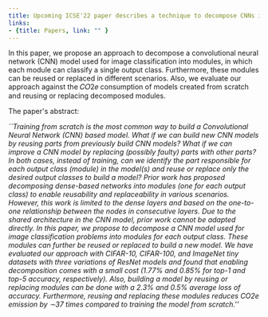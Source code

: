 ```yaml
---
title: Upcoming ICSE'22 paper describes a technique to decompose CNNs into Modules 
links:
- {title: Papers, link: "" }
---
```




In this paper, we propose an approach to decompose a convolutional neural network (CNN) model used for image classification into modules, in which each
module can classify a single output class. Furthermore, these modules can be reused or replaced in different scenarios. Also, we evaluate our approach against the 𝐶𝑂2𝑒 consumption of models created from scratch and reusing or replacing
decomposed modules.

The paper's abstract:

<EM>
``Training from scratch is the most common way to build a Convolutional Neural Network (CNN) based model. What if we can build new CNN models by reusing parts from previously build CNN models? What if we can improve a CNN model by replacing (possibly faulty) parts with other parts? In both cases, instead of training, can we identify the part responsible for each output class (module) in the model(s) and reuse or replace only the desired output classes to build a model? Prior work has proposed decomposing dense-based networks into modules (one for each output class) to enable reusability and replaceability in various scenarios. However, this work is limited to the dense layers and based on the one-to-one relationship between the nodes in consecutive layers. Due to the shared architecture in the CNN model, prior work cannot be adapted directly. In this paper, we propose to decompose a CNN model used for image classification problems into modules for each output class. These modules can further be reused or replaced to build a new model. We have evaluated our approach with CIFAR-10, CIFAR-100, and ImageNet tiny datasets with three variations of ResNet models and found that enabling decomposition comes with a small cost (1.77% and 0.85% for top-1 and top-5 accuracy, respectively). Also, building a model by reusing or replacing modules can be done with a 2.3% and 0.5% average loss of accuracy. Furthermore, reusing and replacing these modules reduces CO2e emission by ∼37 times compared to training the model from scratch.''</EM>
